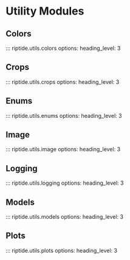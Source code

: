 # Utility Modules

## Colors
::: riptide.utils.colors
    options:
        heading_level: 3

## Crops
::: riptide.utils.crops
    options:
        heading_level: 3

## Enums
::: riptide.utils.enums
    options:
        heading_level: 3

## Image
::: riptide.utils.image
    options:
        heading_level: 3

## Logging
::: riptide.utils.logging
    options:
        heading_level: 3

## Models
::: riptide.utils.models
    options:
        heading_level: 3

## Plots
::: riptide.utils.plots
    options:
        heading_level: 3
